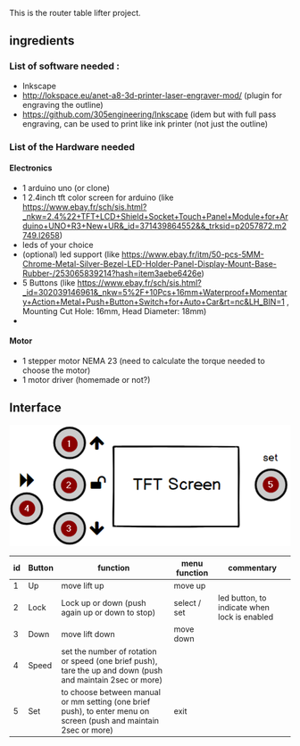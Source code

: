 This is the router table lifter project.

## ingredients

### List of software needed :
- Inkscape
- http://lokspace.eu/anet-a8-3d-printer-laser-engraver-mod/ (plugin for engraving the outline)
- https://github.com/305engineering/Inkscape (idem but with full pass engraving, can be used to print like ink printer (not just the outline)


### List of the Hardware needed

#### Electronics
- 1 arduino uno (or clone)
- 1 2.4inch  tft color screen for arduino (like https://www.ebay.fr/sch/sis.html?_nkw=2.4%22+TFT+LCD+Shield+Socket+Touch+Panel+Module+for+Arduino+UNO+R3+New+UR&_id=371439864552&&_trksid=p2057872.m2749.l2658)
- leds of your choice
- (optional) led support (like https://www.ebay.fr/itm/50-pcs-5MM-Chrome-Metal-Silver-Bezel-LED-Holder-Panel-Display-Mount-Base-Rubber-/253065839214?hash=item3aebe6426e)
- 5 Buttons (like https://www.ebay.fr/sch/sis.html?_id=302039146961&_nkw=5%2F+10Pcs+16mm+Waterproof+Momentary+Action+Metal+Push+Button+Switch+for+Auto+Car&rt=nc&LH_BIN=1 , Mounting Cut Hole: 16mm, Head Diameter: 18mm)
- 

#### Motor
- 1 stepper motor NEMA 23 (need to calculate the torque needed to choose the motor)
- 1 motor driver (homemade or not?)

## Interface

![button_image](https://github.com/yooonie/router_table/blob/master/button_function.png)

|id |	Button |	function|	menu function	|commentary|
|----|---------|----------|--------------|------------|
|1	|Up|	move lift up|	move up	||
|2	|Lock|	Lock up or down (push again up or down to stop)|select / set|led button, to indicate when lock is enabled|
|3	|Down|	move lift down	|move down||
|4|	Speed	|set the number of rotation or speed (one brief push), tare the up and down (push and maintain 2sec or more)||
|5	|Set	|  to choose between manual or mm setting (one brief push), to enter menu on screen (push and maintain 2sec or more)|exit	||
